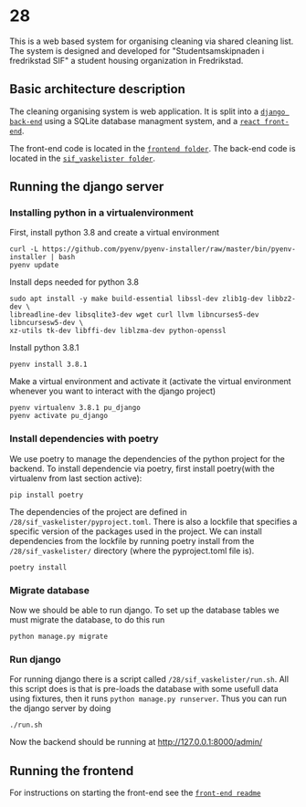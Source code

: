 # 28

This is a web based system for organising cleaning via shared cleaning list. 
The system is designed and developed for "Studentsamskipnaden i fredrikstad SIF" a student housing organization in Fredrikstad. 

## Basic architecture description
The cleaning organising system is web application. It is split into a [`django back-end`](https://www.djangoproject.com/) using a SQLite database managment system, and a [`react front-end`](https://reactjs.org/).

The front-end code is located in the [`frontend folder`](https://gitlab.stud.idi.ntnu.no/tdt4140-2020/28/-/tree/patch-1/frontend/sif_vaskelister).
The back-end code is located in the [`sif_vaskelister folder`](https://gitlab.stud.idi.ntnu.no/tdt4140-2020/28/-/tree/patch-1/sif_vaskelister).

## Running the django server

### Installing python in a virtualenvironment
First, install python 3.8 and create a virtual environment
```
curl -L https://github.com/pyenv/pyenv-installer/raw/master/bin/pyenv-installer | bash
pyenv update
```
Install deps needed for python 3.8
```
sudo apt install -y make build-essential libssl-dev zlib1g-dev libbz2-dev \
libreadline-dev libsqlite3-dev wget curl llvm libncurses5-dev libncursesw5-dev \
xz-utils tk-dev libffi-dev liblzma-dev python-openssl
```
Install python 3.8.1
```
pyenv install 3.8.1
```
Make a virtual environment and activate it (activate the virtual environment whenever you want to interact with the django project)
```
pyenv virtualenv 3.8.1 pu_django
pyenv activate pu_django
```


### Install dependencies with poetry
We use poetry to manage the dependencies of the python project for the backend. To install dependencie via poetry, first install poetry(with the virtualenv from last section active):
```
pip install poetry
```
The dependencies of the project are defined in `/28/sif_vaskelister/pyproject.toml`. There is also a lockfile that specifies a specific version of the packages used in the project. We can install dependencies from the lockfile by running poetry install from the `/28/sif_vaskelister/` directory (where the pyproject.toml file is). 
```
poetry install
```
### Migrate database
Now we should be able to run django. To set up the database tables we must migrate the database, to do this run
```
python manage.py migrate
```

### Run django
For running django there is a script called `/28/sif_vaskelister/run.sh`. All this script does is that is pre-loads the database with some usefull data using fixtures, then it runs `python manage.py runserver`. Thus you can run the django server by doing
```
./run.sh
```
Now the backend should be running at http://127.0.0.1:8000/admin/

## Running the frontend
For instructions on starting the front-end see the [`front-end readme`](https://gitlab.stud.idi.ntnu.no/tdt4140-2020/28/-/blob/patch-1/frontend/sif_vaskelister/README.md)
